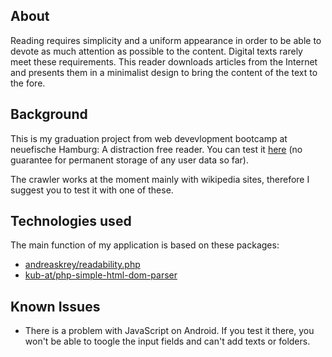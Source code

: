 ## About
Reading requires simplicity and a uniform appearance in order to be able to devote as much attention as possible to the content. Digital texts rarely meet these requirements. This reader downloads articles from the Internet and presents them in a minimalist design to bring the content of the text to the fore.

## Background

This is my graduation project from web devevlopment bootcamp at neuefische Hamburg: A distraction free reader. You can test it [here](https://cheyder.uber.space) (no guarantee for permanent storage of any user data so far). 

The crawler works at the moment mainly with wikipedia sites, therefore I suggest you to test it with one of these.

## Technologies used

The main function of my application is based on these packages:
- [andreaskrey/readability.php](https://github.com/andreskrey/readability.php)
- [kub-at/php-simple-html-dom-parser](https://github.com/Kub-AT/php-simple-html-dom-parser)

## Known Issues
- There is a problem with JavaScript on Android. If you test it there, you won't be able to toogle the input fields and can't add texts or folders.
